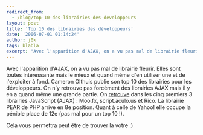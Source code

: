 ```yaml
---
redirect_from:
  - /blog/top-10-des-librairies-des-developpeurs
layout: post
title: 'Top 10 des librairies des développeurs'
date: '2006-07-01 01:14:24'
author: j0k
tags: blabla
excerpt: "Avec l'apparition d'AJAX, on a vu pas mal de librairie fleurir. Elles sont toutes intéressante mais le mieux et quand même d'en utiliser une et de l'exploiter à fond.     \nCameron Olthuis publie son top 10 des librairies pour les développeurs. On n'y retrouve pas forcément des librairies AJAX mais il y en a quand même une grande partie.   On      …"
---
```


Avec l'apparition d'AJAX, on a vu pas mal de librairie fleurir. Elles sont toutes intéressante mais le mieux et quand même d'en utiliser une et de l'exploiter à fond.
Cameron Olthuis publie son top 10 des librairies pour les développeurs. On n'y retrouve pas forcément des librairies AJAX mais il y en a quand même une grande partie.   On [retrouve](http://www.cameronolthuis.com/2006/06/top-10-web-developer-libraries/) dans les cinq premiers 3 librairies JavaScript (AJAX) : Moo.fx,  script.aculo.us et Rico. La librairie PEAR de PHP arrive en 8e position. Quant à celle de Yahoo! elle occupe la pénible place de 12e (pas mal pour un top 10 !).

Cela vous permettra peut être de trouver la votre :)
